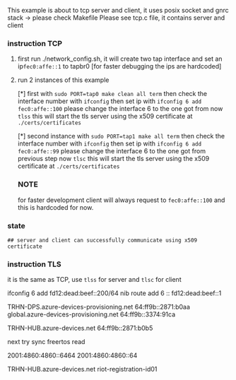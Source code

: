 This example is about to tcp server and client, it uses posix socket and gnrc stack -> please check Makefile
Please see tcp.c file, it contains server and client

### instruction TCP
1. first run ./network_config.sh, it will create two tap interface and set an ip``fec0:affe::1`` to tapbr0 [for faster debugging the ips are hardcoded]
2. run 2 instances of this example

    [*] first with ``sudo PORT=tap0 make clean all term``
                then check the interface number with ``ifconfig``
                then set ip with ``ifconfig 6 add fec0:affe::100`` please change the interface 6 to the one got from 
                now ``tlss`` this will start the tls server using the x509 certificate at ``./certs/certificates``

    [*] second instance with ``sudo PORT=tap1 make all term``
                then check the interface number with ``ifconfig``
                then set ip with ``ifconfig 6 add fec0:affe::99`` please change the interface 6 to the one got from previous step
                now ``tlsc`` this will start the tls server using the x509 certificate at ``./certs/certificates``

    ### NOTE
    for faster development client will always request to ``fec0:affe::100`` and this is hardcoded for now.


### state
    ## server and client can successfully communicate using x509 certificate


### instruction TLS
it is the same as TCP, use ``tlss`` for server and ``tlsc`` for client

<!-- ifconfig 6 add fec0:affe::100
ifconfig 6 add 192.168.1.100 -->


ifconfig 6 add fd12:dead:beef::200/64
nib route add 6 :: fd12:dead:beef::1


TRHN-DPS.azure-devices-provisioning.net 64:ff9b::2871:b0aa
global.azure-devices-provisioning.net 64:ff9b::3374:91ca

TRHN-HUB.azure-devices.net 64:ff9b::2871:b0b5

next try
sync freertos read

2001:4860:4860::6464
2001:4860:4860::64

TRHN-HUB.azure-devices.net
riot-registration-id01
